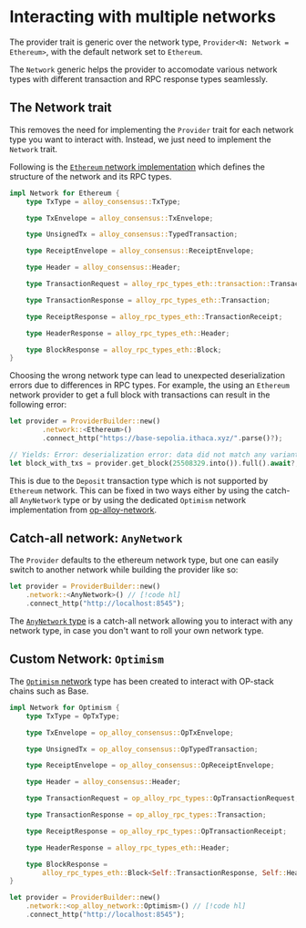 # Interacting with multiple networks

The provider trait is generic over the network type, `Provider<N: Network = Ethereum>`, with the default network set to `Ethereum`.

The `Network` generic helps the provider to accomodate various network types with different transaction and RPC response types seamlessly.

## The Network trait

This removes the need for implementing the `Provider` trait for each network type you want to interact with. Instead, we just need to implement the `Network` trait.

Following is the [`Ethereum` network implementation](https://github.com/alloy-rs/alloy/blob/main/crates/network/src/ethereum/mod.rs) which defines the structure of the network and its RPC types.

```rust [ethereum.rs]
impl Network for Ethereum {
    type TxType = alloy_consensus::TxType;

    type TxEnvelope = alloy_consensus::TxEnvelope;

    type UnsignedTx = alloy_consensus::TypedTransaction;

    type ReceiptEnvelope = alloy_consensus::ReceiptEnvelope;

    type Header = alloy_consensus::Header;

    type TransactionRequest = alloy_rpc_types_eth::transaction::TransactionRequest;

    type TransactionResponse = alloy_rpc_types_eth::Transaction;

    type ReceiptResponse = alloy_rpc_types_eth::TransactionReceipt;

    type HeaderResponse = alloy_rpc_types_eth::Header;

    type BlockResponse = alloy_rpc_types_eth::Block;
}
```

Choosing the wrong network type can lead to unexpected deserialization errors due to differences in RPC types. For example, the using an `Ethereum` network provider to get a full block with transactions can result in the following error:

```rust [base_block.rs]
let provider = ProviderBuilder::new()
        .network::<Ethereum>()
        .connect_http("https://base-sepolia.ithaca.xyz/".parse()?);

// Yields: Error: deserialization error: data did not match any variant of untagged enum BlockTransactions // [!code hl]
let block_with_txs = provider.get_block(25508329.into()).full().await?;
```

This is due to the `Deposit` transaction type which is not supported by `Ethereum` network. This can be fixed in two ways either by using the catch-all `AnyNetwork` type or by using the dedicated `Optimism` network implementation from [op-alloy-network](https://crates.io/crates/op-alloy-network).

## Catch-all network: `AnyNetwork`

The `Provider` defaults to the ethereum network type, but one can easily switch to another network while building the provider like so:

```rust
let provider = ProviderBuilder::new()
    .network::<AnyNetwork>() // [!code hl]
    .connect_http("http://localhost:8545");
```

The [`AnyNetwork` type](https://github.com/alloy-rs/alloy/blob/main/crates/network/src/any/mod.rs) is a catch-all network allowing you to interact with any network type, in case you don't want to roll your own network type.

## Custom Network: `Optimism`

The [`Optimism` network](https://github.com/alloy-rs/op-alloy/blob/main/crates/network/src/lib.rs) type has been created to interact with OP-stack chains such as Base.

```rust [optimism.rs]
impl Network for Optimism {
    type TxType = OpTxType;

    type TxEnvelope = op_alloy_consensus::OpTxEnvelope;

    type UnsignedTx = op_alloy_consensus::OpTypedTransaction;

    type ReceiptEnvelope = op_alloy_consensus::OpReceiptEnvelope;

    type Header = alloy_consensus::Header;

    type TransactionRequest = op_alloy_rpc_types::OpTransactionRequest;

    type TransactionResponse = op_alloy_rpc_types::Transaction;

    type ReceiptResponse = op_alloy_rpc_types::OpTransactionReceipt;

    type HeaderResponse = alloy_rpc_types_eth::Header;

    type BlockResponse =
        alloy_rpc_types_eth::Block<Self::TransactionResponse, Self::HeaderResponse>;
}
```

```rust
let provider = ProviderBuilder::new()
    .network::<op_alloy_network::Optimism>() // [!code hl]
    .connect_http("http://localhost:8545");
```
